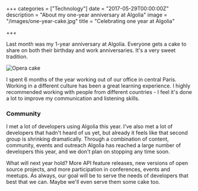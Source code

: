 +++
categories = ["Technology"]
date = "2017-05-29T00:00:00Z"
description = "About my one-year anniversary at Algolia"
image = "/images/one-year-cake.jpg"
title = "Celebrating one year at Algolia"

+++

Last month was my 1-year anniversary at Algolia. Everyone gets a cake to share on both their birthday and work anniversaries. It's a very sweet tradition.

![Opera cake](/images/one-year-cake.jpg)

I spent 6 months of the year working out of our office in central Paris. Working in a different culture has been a great learning experience. I highly recommended working with people from different countries - I feel it's done a lot to improve my communication and listening skills.

### Community

I met a lot of developers using Algolia this year. I've also met a lot of developers that hadn't heard of us yet, but already it feels like that second group is shrinking dramatically. Through a combination of content, community, events and outreach Algolia has reached a large number of developers this year, and we don't plan on stopping any time soon.

What will next year hold? More API feature releases, new versions of open source projects, and more participation in conferences, events and meetups. As always, our goal will be to serve the needs of developers that best that we can. Maybe we'll even serve them some cake too.
